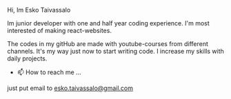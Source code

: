 Hi, Im Esko Taivassalo

Im junior developer with one and half year coding experience. I'm most interested of making react-websites. 
 
The codes in my gitHub are made with youtube-courses from different channels. It's my way just now to start writing code.
I increase my skills with daily projects.


- 📫 How to reach me ...

just put email to esko.taivassalo@gmail.com
